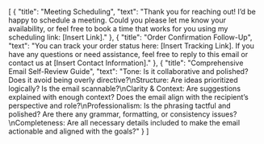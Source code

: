 [
    {
        "title": "Meeting Scheduling",
        "text": "Thank you for reaching out! I’d be happy to schedule a meeting. Could you please let me know your availability, or feel free to book a time that works for you using my scheduling link: [Insert Link]."
    },
    {
        "title": "Order Confirmation Follow-Up",
        "text": "You can track your order status here: [Insert Tracking Link]. If you have any questions or need assistance, feel free to reply to this email or contact us at [Insert Contact Information]."
    },
    {
        "title": "Comprehensive Email Self-Review Guide",
        "text": "Tone: Is it collaborative and polished? Does it avoid being overly directive?\nStructure: Are ideas prioritized logically? Is the email scannable?\nClarity & Context: Are suggestions explained with enough context? Does the email align with the recipient’s perspective and role?\nProfessionalism: Is the phrasing tactful and polished? Are there any grammar, formatting, or consistency issues?\nCompleteness: Are all necessary details included to make the email actionable and aligned with the goals?"
    }
]
